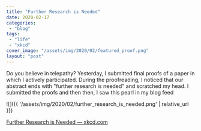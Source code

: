 ```yaml
---
title: "Further Research is Needed"
date: 2020-02-17
categories: 
 - "blog"
tags: 
 - "life"
 - "xkcd"
cover_image: "/assets/img/2020/02/featured_proof.png"
layout: "post"
---
```


Do you believe in telepathy? Yesterday, I submitted final proofs of a paper in which I actively participated. During the proofreading, I noticed that our abstract ends with "further research is needed" and scratched my head. I submitted the proofs and then then, I saw this pearl in my blog feed

![]({{ '/assets/img/2020/02/further_research_is_needed.png' | relative_url }})

[Further Research is Needed — xkcd.com](https://xkcd.com/2268/)
